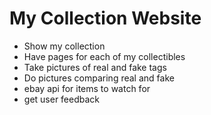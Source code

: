 # My Collection Website
- Show my collection
- Have pages for each of my collectibles
- Take pictures of real and fake tags
- Do pictures comparing real and fake
- ebay api for items to watch for
- get user feedback
